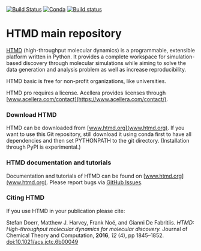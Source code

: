 [![Build Status](https://travis-ci.org/Acellera/htmd.svg?branch=master)](https://travis-ci.org/Acellera/htmd) 
[![Conda](https://anaconda.org/acellera/htmd/badges/version.svg)](https://anaconda.org/acellera/HTMD)
[![Build status](https://ci.appveyor.com/api/projects/status/m1bxrop34b2qw68x/branch/master?svg=true)](https://ci.appveyor.com/project/acelleraci/htmd/branch/master)


# HTMD main repository
[HTMD](https://www.htmd.org) (high-throughput molecular dynamics) is a programmable, extensible platform written in Python.
It provides a complete workspace for simulation-based discovery through molecular simulations while aiming to solve the data generation and analysis problem as well as increase reproducibility.

HTMD basic is free for non-profit organizations, like universities.

HTMD pro requires a license. Acellera provides licenses through [www.acellera.com/contact](https://www.acellera.com/contact/).

### Download HTMD
HTMD can be downloaded from [www.htmd.org](www.htmd.org). If you want to use this Git 
repository, still download it using conda first to have all dependencies and then 
set PYTHONPATH to the git directory. (Installation through PyPI is experimental.) 

### HTMD documentation and tutorials
Documentation and tutorials of HTMD can be found on [www.htmd.org](www.htmd.org). 
Please report bugs via [GitHub Issues](https://github.org/acellera/htmd/issues).


### Citing HTMD
If you use HTMD in your publication please cite:

Stefan Doerr, Matthew J. Harvey, Frank Noé, and Gianni De Fabritiis. 
*HTMD: High-throughput molecular dynamics for molecular discovery.* 
Journal of Chemical Theory and Computation, **2016**, *12* (4), pp 1845–1852. 
[doi:10.1021/acs.jctc.6b00049](http://pubs.acs.org/doi/abs/10.1021/acs.jctc.6b00049)

